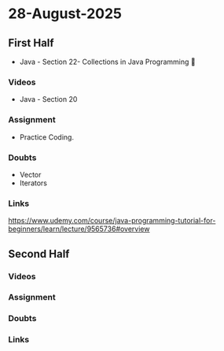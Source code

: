# 28-August-2025

## First Half
- Java - Section 22- Collections in Java Programming 🔄

### Videos
- Java - Section 20 

### Assignment
- Practice Coding.

### Doubts
- Vector
- Iterators
### Links
https://www.udemy.com/course/java-programming-tutorial-for-beginners/learn/lecture/9565736#overview

## Second Half

### Videos

### Assignment

### Doubts

### Links
